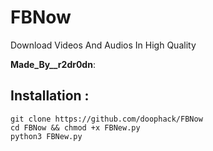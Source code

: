 # FBNow

Download Videos And Audios In High Quality

__Made_By__r2dr0dn__: 

## Installation : 
```
git clone https://github.com/doophack/FBNow
cd FBNow && chmod +x FBNew.py
python3 FBNew.py
```

